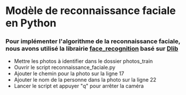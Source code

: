 # Modèle de reconnaissance faciale en **Python**
### Pour implémenter l'algorithme de la reconnaissance faciale, nous avons utilisé la librairie **[face_recognition](https://github.com/ageitgey/face_recognition)** basé sur **[Dlib](http://dlib.net/)**

* Mettre les photos à identifier dans le dossier photos_train
* Ouvrir le script reconnaissance_faciale.py
* Ajouter le chemin pour la photo sur la ligne 17
* Ajouter le nom de la personne dans la photo sur la ligne 22
* Lancer le script et appuyer "q" pour arrêter la caméra
